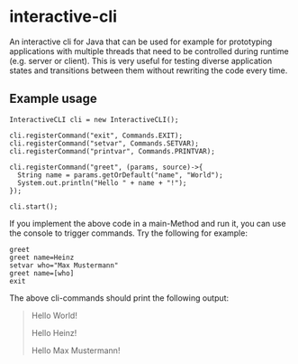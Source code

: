 # interactive-cli
An interactive cli for Java that can be used for example for prototyping applications with multiple threads that need to be controlled during runtime (e.g. server or client). This is very useful for testing diverse application states and transitions between them without rewriting the code every time.

## Example usage
```
InteractiveCLI cli = new InteractiveCLI();

cli.registerCommand("exit", Commands.EXIT);
cli.registerCommand("setvar", Commands.SETVAR);
cli.registerCommand("printvar", Commands.PRINTVAR);

cli.registerCommand("greet", (params, source)->{
  String name = params.getOrDefault("name", "World");
  System.out.println("Hello " + name + "!");
});

cli.start();
```

If you implement the above code in a main-Method and run it, you can use the console to trigger commands. Try the following for example:
```
greet
greet name=Heinz
setvar who="Max Mustermann"
greet name=[who]
exit
```
The above cli-commands should print the following output:
> Hello World!
>
> Hello Heinz!
>
> Hello Max Mustermann!
